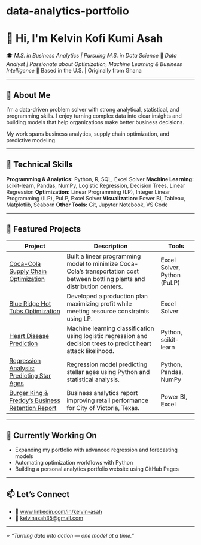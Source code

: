 # data-analytics-portfolio
# 👋 Hi, I'm **Kelvin Kofi Kumi Asah**

🎓 *M.S. in Business Analytics | Pursuing M.S. in Data Science*
💼 *Data Analyst | Passionate about Optimization, Machine Learning & Business Intelligence*
📍 Based in the U.S. | Originally from Ghana

---

## 🧠 About Me

I’m a data-driven problem solver with strong analytical, statistical, and programming skills.
I enjoy turning complex data into clear insights and building models that help organizations make better business decisions.

My work spans business analytics, supply chain optimization, and predictive modeling.

---

## 🧰 Technical Skills

**Programming & Analytics:** Python, R, SQL, Excel Solver
**Machine Learning:** scikit-learn, Pandas, NumPy, Logistic Regression, Decision Trees, Linear Regression
**Optimization:** Linear Programming (LP), Integer Linear Programming (ILP), PuLP, Excel Solver
**Visualization:** Power BI, Tableau, Matplotlib, Seaborn
**Other Tools:** Git, Jupyter Notebook, VS Code

---

## 🚀 Featured Projects

| Project                                                                                                       | Description                                                                                                                    | Tools                       |
| ------------------------------------------------------------------------------------------------------------- | ------------------------------------------------------------------------------------------------------------------------------ | --------------------------- |
| [Coca-Cola Supply Chain Optimization](https://github.com/kelvinasah/cocacola-supply-chain)                    | Built a linear programming model to minimize Coca-Cola’s transportation cost between bottling plants and distribution centers. | Excel Solver, Python (PuLP) |
| [Blue Ridge Hot Tubs Optimization](https://github.com/kelvinasah/blue-ridge-hot-tubs)                         | Developed a production plan maximizing profit while meeting resource constraints using LP.                                     | Excel Solver                |                         | Excel Solver                |
| [Heart Disease Prediction](https://github.com/kelvinasah/heart-disease-ml)                                    | Machine learning classification using logistic regression and decision trees to predict heart attack likelihood.               | Python, scikit-learn        |
| [Regression Analysis: Predicting Star Ages](https://github.com/kelvinasah/star-age-regression)                | Regression model predicting stellar ages using Python and statistical analysis.                                                | Python, Pandas, NumPy       |
| [Burger King & Freddy’s Business Retention Report](https://github.com/kelvinasah/victoria-business-retention) | Business analytics report improving retail performance for City of Victoria, Texas.                                            | Power BI, Excel             |

---

## 🧩 Currently Working On

* Expanding my portfolio with advanced regression and forecasting models
* Automating optimization workflows with Python
* Building a personal analytics portfolio website using GitHub Pages

---

## 📫 Let’s Connect

* 💼 www.linkedin.com/in/kelvin-asah
* 📧 kelvinasah35@gmail.com
  

---

⭐️ *“Turning data into action — one model at a time.”*
